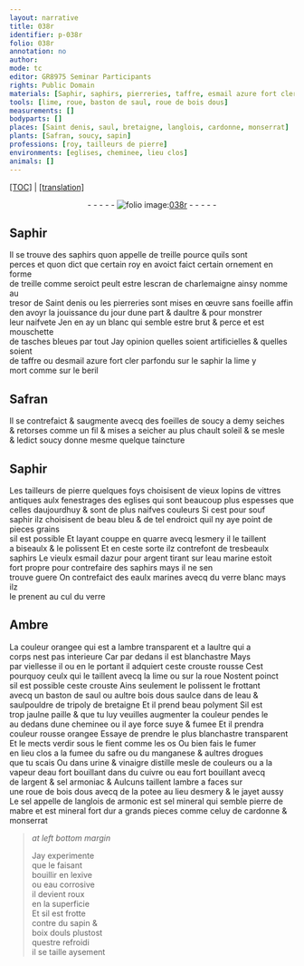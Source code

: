 ```yaml
---
layout: narrative
title: 038r
identifier: p-038r
folio: 038r
annotation: no
author:
mode: tc
editor: GR8975 Seminar Participants
rights: Public Domain
materials: [Saphir, saphirs, pierreries, taffre, esmail azure fort cler, saphir, beril, vittres antiques, esmery, esmail dazur, argent, eaulx marines, verre blanc, verre, Ambre, ambre transparent, saul, bois dous, eau, tripoly de bretaigne, suye, fumee, fient, os, fumer, fumee du safre, manganese, drogues, urine, vinaigre distille, vapeur deau fort, cuivre, eau fort, sel armoniac, ambre, potee, jayet, sel appelle de langlois de armonic, sel mineral, pierre de mabre, lexive, eau corrosive, sapin, boix douls]
tools: [lime, roue, baston de saul, roue de bois dous]
measurements: []
bodyparts: []
places: [Saint denis, saul, bretaigne, langlois, cardonne, monserrat]
plants: [Safran, soucy, sapin]
professions: [roy, tailleurs de pierre]
environments: [eglises, cheminee, lieu clos]
animals: []
---
```


<p><a href="{{ site.baseurl }}/diplomatic/">[TOC]</a> | <a href="{{ site.baseurl }}/texts/p-038r_tl/" target="_blank">[translation]</a></p><div class="folio" align="center">- - - - - <a href="http://gallica.bnf.fr/ark:/12148/btv1b10500001g/f81.image" target="_blank"><img src="https://cu-mkp.github.io/2017-workshop-edition/assets/photo-icon.png" alt="folio image: " style="display:inline-block; margin-bottom:-3px;"/>038r</a> - - - - - </div>  
  

## <span class="m">Saphir</span>

 
Il se trouve des <span class="m">saphirs</span> quon appelle de treille pource quils sont<br/> perces et quon dict que certain <span class="pro">roy</span> en avoict faict certain ornem<span class="exp">ent</span> en forme<br/> de treille co<span class="exp">mme</span> seroict peult estre lescran de <span class="pn">charlemaigne</span> ainsy nomme au<br/> tresor de <span class="pl">Saint denis</span> ou les <span class="m">pierreries</span> sont mises en œuvre sans foeille affin<br/> den avoyr la jouissance du jour dune part & daultre & pour monstrer<br/> leur naifvete Jen en ay un blanc qui semble estre brut & perce et est mouschette<br/> de tasches bleues par tout Jay opinion quelles soient artificielles & quelles soient <br/> de <span class="m">taffre</span> ou d<span class="m">esmail azure fort cler</span> parfondu sur le <span class="m">saphir</span> <span class="add">la <span class="tl">lime</span> y<br/> mort co<span class="exp">mm</span>e sur le <span class="m">beril</span></span>

 
  

## <span class="pa">Safran</span>

 
Il se contrefaict & saugmente avecq des foeilles de <span class="pa">soucy</span> a demy seiches<br/> & retorses co<span class="exp">mm</span>e un fil & mises a seicher au plus chault soleil & se mesle<br/> & ledict <span class="pa">soucy</span> donne mesme quelque taincture

 
  

## <span class="m">Saphir</span>

 
Les <span class="pro">tailleurs de pierre</span> quelques foys choisisent de vieux lopins de <span class="m">vittres<br/> antiques</span> aulx fenestrages des <span class="env">eglises</span> qui sont beaucoup plus espesses que<br/> celles d<span class="tmp">aujourdhuy</span> & sont de plus naifves couleurs Si cest pour <span class="del">souf</span><br/> <span class="m">saphir</span> ilz choisisent de beau bleu & de tel endroict quil ny aye point de <span class="del">pieces</span> <span class="add">grains</span><br/> sil est possible Et layant couppe en quarre avecq l<span class="m">esmery</span> il le taillent<br/> a biseaulx & le polissent Et en ceste sorte ilz contrefont de tresbeaulx<br/> <span class="m">saphirs</span> Le vieulx <span class="m">esmail dazur</span> pour <span class="m">argent</span> tira<span class="exp">n</span>t sur leau marine estoit<br/> fort propre pour contrefaire des <span class="m">saphirs</span> mays il ne sen<br/> trouve guere On contrefaict des <span class="m">eaulx marines</span> avecq du <span class="m">verre blanc</span> mays ilz<br/> le prenent au cul du <span class="m">verre</span>
 
 
  

## <span class="m">Ambre</span>

 
La couleur orangee qui est a l<span class="m">ambre transparent</span> et a laultre qui a<br/> corps nest pas interieure Car par dedans il est blanchastre Mays<br/> par viellesse <span class="del">il</span> ou en le portant il adquiert ceste crouste rousse Cest<br/> pourquoy ceulx qui le taillent avecq la <span class="tl">lime</span> ou sur la <span class="tl">roue</span> Nostent poinct<br/> sil est possible ceste crouste Ains seulement le polissent le frottant<br/> avecq un <span class="tl">baston de <span class="m"><span class="pl">saul</span></span></span> ou aultre <span class="m">bois dous</span> saulce dans de l<span class="m">eau</span> &<br/> saulpouldre de <span class="m">tripoly de <span class="pl">bretaigne</span></span> Et il prend beau polyment Sil est<br/> trop jaulne paille & que tu luy veuilles augmenter la couleur pendes le<br/> au dedans dune <span class="env">cheminee</span> ou il aye force <span class="m">suye</span> & <span class="m">fumee</span> Et il prendra<br/> couleur rousse orangee Essaye de prendre le plus blanchastre transparent<br/> Et le mects verdir sous le <span class="m">fient</span> co<span class="exp">mm</span>e les <span class="m">os</span> Ou bien fais le <span class="m">fumer</span><br/> en <span class="env">lieu clos</span> a la <span class="m">fumee du safre</span> ou du <span class="m">manganese</span> & aultres <span class="m">drogues</span><br/> que tu scais Ou dans <span class="m">urine</span> & <span class="m">vinaigre distille</span> mesle de couleurs ou a la<br/> <span class="m">vapeur deau fort</span> bouillant dans du <span class="m">cuivre</span> ou <span class="m">eau fort</span> bouillant avecq<br/> de l<span class="m">argent</span> & <span class="m">sel armoniac</span> & Aulcuns taillent l<span class="m">ambre</span> a faces sur<br/> une <span class="tl">roue de <span class="m">bois dous</span></span> avecq de la <span class="m">potee</span> au lieu d<span class="m">esmery</span> & le <span class="m">jayet</span> aussy<br/> Le <span class="m">sel appelle de <span class="pl">langlois</span> de armonic</span> est <span class="m">sel mineral</span> qui semble <span class="m">pierre de<br/> mabre</span> et est mineral fort dur a grands pieces co<span class="exp">mm</span>e celuy de <span class="pl">cardonne</span> &<br/> <span class="pl">monserrat</span>
 
> *at left bottom margin*
> 
> 
>   Jay experimente<br/> que le faisant<br/> bouillir en <span class="m">lexive</span><br/> ou <span class="m">eau corrosive</span><br/> il devient roux<br/> en la superficie<br/> Et sil est frotte<br/> contre du <span class="m"><span class="pa">sapin</span></span> &<br/> <span class="m">boix douls</span> plustost<br/> questre refroidi<br/> il se taille aysem<span class="exp">ent</span>
 
